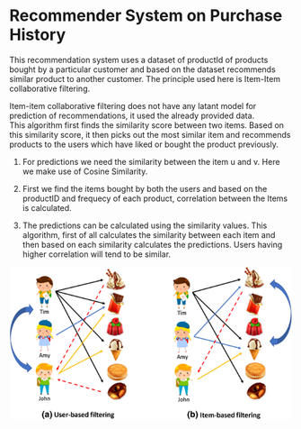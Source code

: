 # Recommender System on Purchase History

This recommendation system uses a dataset of productId of products bought by a particular customer and based on the dataset recommends similar product to another customer. The principle used here is Item-Item collaborative filtering.<br>

Item-item collaborative filtering does not have any latant model for prediction of recommendations, it used the already provided data.<br>
This algorithm first finds the similarity score between two items. Based on this similarity score, it then picks out the most similar item and recommends products to the users which have liked or bought the product previously.

1. For predictions we need the similarity between the item u and v. Here we make use of Cosine Similarity.

2. First we find the items bought by both the users and based on the productID and frequecy of each product, correlation between the Items is calculated.

3. The predictions can be calculated using the similarity values. This algorithm, first of all calculates the similarity between each item and then based on each similarity calculates the predictions. Users having higher correlation will tend to be similar.<br>

![alt text](https://github.com/ayushi911/Recommender-System-on-Purchase-History/blob/master/illus.png?raw=true)
